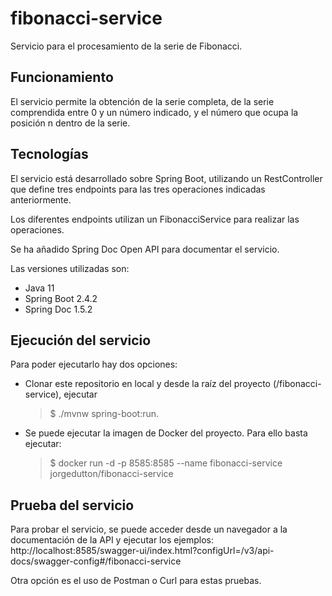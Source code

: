 # fibonacci-service
Servicio para el procesamiento de la serie de Fibonacci. 

## Funcionamiento
El servicio permite la obtención de la serie completa, de la serie comprendida entre 0 y un número indicado, y el número que ocupa la posición n dentro de la serie.

## Tecnologías
El servicio está desarrollado sobre Spring Boot, utilizando un RestController que define tres endpoints para las tres operaciones indicadas anteriormente.

Los diferentes endpoints utilizan un FibonacciService para realizar las operaciones.

Se ha añadido Spring Doc Open API para documentar el servicio.

Las versiones utilizadas son:
- Java 11
- Spring Boot 2.4.2
- Spring Doc 1.5.2 

## Ejecución del servicio
Para poder ejecutarlo hay dos opciones:

- Clonar este repositorio en local y desde la raíz del proyecto (/fibonacci-service), ejecutar 
     > $ ./mvnw spring-boot:run.
      
- Se puede ejecutar la imagen de Docker del proyecto. Para ello basta ejecutar:
     > $ docker run  -d -p 8585:8585 --name fibonacci-service jorgedutton/fibonacci-service

## Prueba del servicio     
   Para probar el servicio, se puede acceder desde un navegador a la documentación de la API y ejecutar los ejemplos:
      http://localhost:8585/swagger-ui/index.html?configUrl=/v3/api-docs/swagger-config#/fibonacci-service

Otra opción es el uso de Postman o Curl para estas pruebas.
